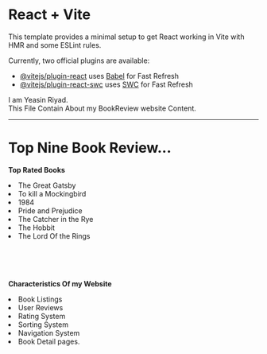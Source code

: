 # React + Vite

This template provides a minimal setup to get React working in Vite with HMR and some ESLint rules.

Currently, two official plugins are available:

- [@vitejs/plugin-react](https://github.com/vitejs/vite-plugin-react/blob/main/packages/plugin-react/README.md) uses [Babel](https://babeljs.io/) for Fast Refresh
- [@vitejs/plugin-react-swc](https://github.com/vitejs/vite-plugin-react-swc) uses [SWC](https://swc.rs/) for Fast Refresh


<!-- Hi.This my Readme.md File -->

<!-- This File Contain My About my BookReview website Information.. -->

I am Yeasin Riyad. <br> This File Contain About my BookReview website Content.
<hr>

# Top Nine Book Review...

__Top Rated Books__
<li>The Great Gatsby
<li>To kill a Mockingbird
<li>1984
<li>Pride and Prejudice
<li>The Catcher in the Rye
<li>The Hobbit
<li>The Lord Of the Rings

<br><br> <br>


__Characteristics Of my Website__
<li>Book Listings
<li>User Reviews
<li>Rating System
<li>Sorting System
<li>Navigation System
<li>Book Detail pages.
